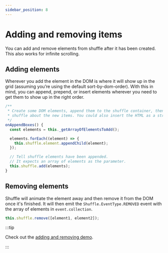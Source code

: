 ```yaml
---
sidebar_position: 8
---
```


# Adding and removing items

You can add and remove elements from shuffle after it has been created. This also works for infinite scrolling.

## Adding elements

Wherever you add the element in the DOM is where it will show up in the grid (assuming you’re using the default sort-by-dom-order). With this in mind, you can append, prepend, or insert elements wherever you need to get them to show up in the right order.

```js
/**
 * Create some DOM elements, append them to the shuffle container, then notify
 * shuffle about the new items. You could also insert the HTML as a string.
 */
onAppendBoxes() {
  const elements = this._getArrayOfElementsToAdd();

  elements.forEach((element) => {
    this.shuffle.element.appendChild(element);
  });

  // Tell shuffle elements have been appended.
  // It expects an array of elements as the parameter.
  this.shuffle.add(elements);
}
```

## Removing elements

Shuffle will animate the element away and then remove it from the DOM once it's finished. It will then emit the `Shuffle.EventType.REMOVED` event with the array of elements in `event.collection`.

```js
this.shuffle.remove([element1, element2]);
```

:::tip

Check out the [adding and removing demo](https://codepen.io/Vestride/details/yLParZL).

:::
